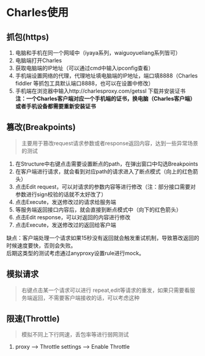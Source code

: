 # Charles使用

## 抓包(https)

1. 电脑和手机在同一个网域中（iyaya系列，waiguoyueliang系列皆可）
2. 电脑端打开Charles
3. 获取电脑端的IP地址（可以通过cmd中输入ipconfig查看）
4. 手机端设置网络的代理，代理地址填电脑端的IP地址，端口填8888（Charles fiddler 等抓包工具默认端口8888，也可以在设置中修改）
5. 手机端在浏览器中输入http://charlesproxy.com/getssl 下载并安装证书  
**注：一个Charles客户端对应一个手机端的证书，换电脑（Charles客户端）或者手机设备都需要重新安装证书**

## 篡改(Breakpoints)

> 主要用于篡改request请求参数或者response返回内容，达到一些异常场景的测试

1. 在Structure中右键点击需要设置断点的path，在弹出窗口中勾选Breakpoints
2. 在客户端进行请求，就会看到对应path的请求进入了断点模式（向上的红色箭头）
3. 点击Edit request，可以对请求的参数内容等进行修改（注：部分接口需要对参数进行sign校验的话就不太好改了）
4. 点击Execute，发送修改过的请求给服务端
5. 等服务端返回接口内容后，就会直接到断点模式中（向下的红色箭头）
6. 点击Edit response，可以对返回的内容进行修改
7. 点击Execute，发送修改过的返回给客户端

缺点：客户端处理一个请求如果15秒没有返回就会触发重试机制，导致篡改返回的时候速度要快，否则会失败。  
后期这类型的测试考虑通过anyproxy设置rule进行mock。

## 模拟请求

> 右键点击某一个请求可以进行 repeat,edit等请求的重发，如果只需要看服务端返回，不需要客户端接收的话，可以考虑这种

## 限速(Throttle)

> 模拟不同上下行网速，丢包率等进行弱网测试

1. proxy --> Throttle settings --> Enable Throttle